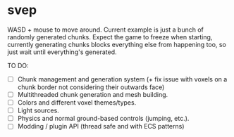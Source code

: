 # svep
WASD + mouse to move around. Current example is just a bunch of randomly generated chunks.
Expect the game to freeze when starting, currently generating chunks blocks everything else from happening too, so just wait until everything's generated.

TO DO:
 - [ ] Chunk management and generation system (+ fix issue with voxels on a chunk border not considering their outwards face)
 - [ ] Multithreaded chunk generation and mesh building.
 - [ ] Colors and different voxel themes/types.
 - [ ] Light sources.
 - [ ] Physics and normal ground-based controls (jumping, etc.).
 - [ ] Modding / plugin API (thread safe and with ECS patterns)